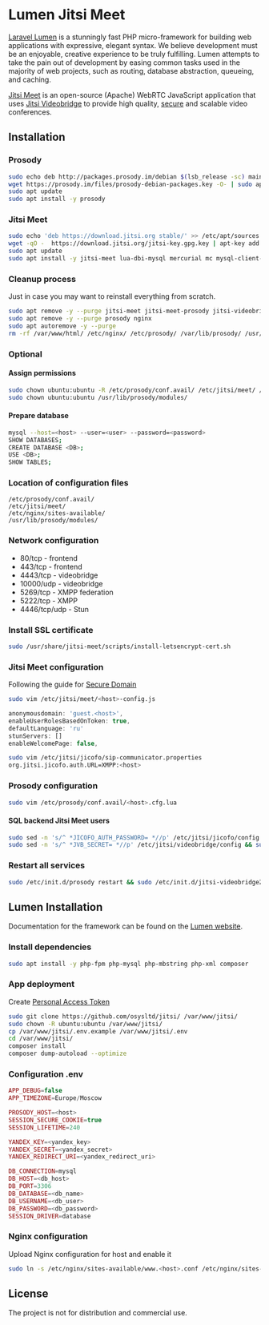 # Lumen Jitsi Meet

[Laravel Lumen](https://github.com/laravel/lumen) is a stunningly fast PHP micro-framework for building web applications with expressive, elegant syntax. We believe development must be an enjoyable, creative experience to be truly fulfilling. Lumen attempts to take the pain out of development by easing common tasks used in the majority of web projects, such as routing, database abstraction, queueing, and caching.

[Jitsi Meet](https://github.com/jitsi/jitsi-meet/) is an open-source (Apache) WebRTC JavaScript application that uses [Jitsi Videobridge](https://jitsi.org/videobridge) to provide high quality, [secure](#security) and scalable video conferences.

## Installation

### Prosody
```sh
sudo echo deb http://packages.prosody.im/debian $(lsb_release -sc) main | sudo tee -a /etc/apt/sources.list.d/jitsi-stable.list
wget https://prosody.im/files/prosody-debian-packages.key -O- | sudo apt-key add -
sudo apt update
sudo apt install -y prosody
```

### Jitsi Meet
```sh
sudo echo 'deb https://download.jitsi.org stable/' >> /etc/apt/sources.list.d/jitsi-stable.list
wget -qO -  https://download.jitsi.org/jitsi-key.gpg.key | apt-key add -
sudo apt update
sudo apt install -y jitsi-meet lua-dbi-mysql mercurial mc mysql-client-core-5.7
```

### Cleanup process
Just in case you may want to reinstall everything from scratch.
```sh
sudo apt remove -y --purge jitsi-meet jitsi-meet-prosody jitsi-videobridge* jicofo jitsi-meet-web jitsi-meet-web-config
sudo apt remove -y --purge prosody nginx
sudo apt autoremove -y --purge
rm -rf /var/www/html/ /etc/nginx/ /etc/prosody/ /var/lib/prosody/ /usr/lib/prosody/ /usr/share/jitsi-meet/
```


### Optional
#### Assign permissions
```sh
sudo chown ubuntu:ubuntu -R /etc/prosody/conf.avail/ /etc/jitsi/meet/ /etc/nginx/sites-available/ 
sudo chown ubuntu:ubuntu /usr/lib/prosody/modules/
```

#### Prepare database
```sh
mysql --host=<host> --user=<user> --password=<password>
SHOW DATABASES;
CREATE DATABASE <DB>;
USE <DB>;
SHOW TABLES;
```

### Location of configuration files
```
/etc/prosody/conf.avail/
/etc/jitsi/meet/
/etc/nginx/sites-available/
/usr/lib/prosody/modules/
```

### Network configuration
* 80/tcp - frontend
* 443/tcp - frontend
* 4443/tcp - videobridge
* 10000/udp - videobridge
* 5269/tcp - XMPP federation
* 5222/tcp - XMPP
* 4446/tcp/udp - Stun

### Install SSL certificate
```sh
sudo /usr/share/jitsi-meet/scripts/install-letsencrypt-cert.sh
```

### Jitsi Meet configuration
Following the guide for [Secure Domain](https://github.com/jitsi/jicofo#secure-domain)
```sh
sudo vim /etc/jitsi/meet/<host>-config.js
```
```javascript
anonymousdomain: 'guest.<host>',
enableUserRolesBasedOnToken: true,
defaultLanguage: 'ru'
stunServers: []
enableWelcomePage: false,
```
```sh
sudo vim /etc/jitsi/jicofo/sip-communicator.properties
org.jitsi.jicofo.auth.URL=XMPP:<host>
```

### Prosody configuration
```sh
sudo vim /etc/prosody/conf.avail/<host>.cfg.lua
```

#### SQL backend Jitsi Meet users
```sh
sudo sed -n 's/^ *JICOFO_AUTH_PASSWORD= *//p' /etc/jitsi/jicofo/config && sudo prosodyctl register focus auth.<host>
sudo sed -n 's/^ *JVB_SECRET= *//p' /etc/jitsi/videobridge/config && sudo prosodyctl register jvb auth.<host>
```

### Restart all services
```sh
sudo /etc/init.d/prosody restart && sudo /etc/init.d/jitsi-videobridge2 restart && sudo /etc/init.d/jicofo restart && sudo /etc/init.d/nginx restart && sudo tail -f -n0 /var/log/prosody/prosody.log
```

## Lumen Installation
Documentation for the framework can be found on the [Lumen website](https://lumen.laravel.com/docs).

### Install dependencies
```sh
sudo apt install -y php-fpm php-mysql php-mbstring php-xml composer 
```

### App deployment
Create [Personal Access Token](https://github.com/settings/tokens)
```sh
sudo git clone https://github.com/osysltd/jitsi/ /var/www/jitsi/
sudo chown -R ubuntu:ubuntu /var/www/jitsi/
cp /var/www/jitsi/.env.example /var/www/jitsi/.env
cd /var/www/jitsi/
composer install
composer dump-autoload --optimize
```

### Configuration .env
```php
APP_DEBUG=false
APP_TIMEZONE=Europe/Moscow

PROSODY_HOST=<host>
SESSION_SECURE_COOKIE=true
SESSION_LIFETIME=240

YANDEX_KEY=<yandex_key>
YANDEX_SECRET=<yandex_secret>
YANDEX_REDIRECT_URI=<yandex_redirect_uri>

DB_CONNECTION=mysql
DB_HOST=<db_host>
DB_PORT=3306
DB_DATABASE=<db_name>
DB_USERNAME=<db_user>
DB_PASSWORD=<db_password>
SESSION_DRIVER=database
```

### Nginx configuration
Upload Nginx configuration for host and enable it
```sh
sudo ln -s /etc/nginx/sites-available/www.<host>.conf /etc/nginx/sites-enabled/www.<host>.conf
```


## License
The project is not for distribution and commercial use.
